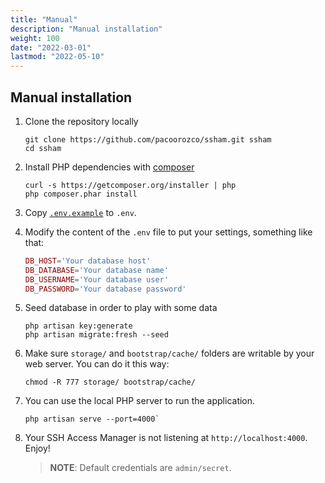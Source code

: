 ```yaml
---
title: "Manual"
description: "Manual installation"
weight: 100
date: "2022-03-01"
lastmod: "2022-05-10"
---
```


## Manual installation

1. Clone the repository locally

    ```Shell
    git clone https://github.com/pacoorozco/ssham.git ssham
    cd ssham
    ```

1. Install PHP dependencies with [composer](http://getcomposer.org)

    ```Shell
    curl -s https://getcomposer.org/installer | php
    php composer.phar install
    ```

1. Copy [`.env.example`](.env.example) to `.env`.  

1. Modify the content of the `.env` file to put your settings, something like that:

    ```php
    DB_HOST='Your database host'
    DB_DATABASE='Your database name'
    DB_USERNAME='Your database user'
    DB_PASSWORD='Your database password'
    ```
1. Seed database in order to play with some data

    ```Shell
    php artisan key:generate 
    php artisan migrate:fresh --seed
    ```
1. Make sure `storage/` and `bootstrap/cache/` folders are writable by your web server. You can do it this way:

    ```Shell
    chmod -R 777 storage/ bootstrap/cache/
    ```

1. You can use the local PHP server to run the application.

    ```Shell
    php artisan serve --port=4000`
    ```

1. Your SSH Access Manager is not listening at `http://localhost:4000`. Enjoy!

    > **NOTE**: Default credentials are `admin/secret`.
